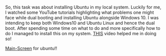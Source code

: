 
So, this task was about installing Ubuntu in my local system. Luckily for me, I  watched some YouTube tutorials highlighting what problems one might face while dual booting and installing Ubuntu alongside Windows 10. I was intending to keep both Windows10 and Ubuntu Linux and hence the dual boot.
After spending some time on what to do and more specifically how to do I managed to install this on my system.
[THIS](https://youtu.be/eHBLDIwKMFE) video helped me in doing so!

[Main-Screen](https://github.com/AnIkeT126/cognizance-tasks/blob/main/task-0/main%20screen.jpeg) for ubuntu!!
